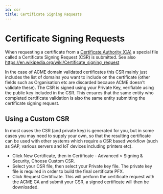 ```yaml
---
id: csr
title: Certificate Signing Requests
---
```


# Certificate Signing Requests

When requesting a certificate from a [Certificate Authority (CA)](certificate-authorities) a special file called a Certificate Signing Request (CSR) is submitted. See also https://en.wikipedia.org/wiki/Certificate_signing_request

In the case of ACME domain validated certificates this CSR mainly just includes the list of domains you want to include on the certificate (other fields such as Organisation etc are discarded because ACME doesn't validate these). The CSR is signed using your Private Key, verifiable using the public key included in the CSR. This ensures that the same entity who completed certificate validation is also the same entity submitting the certificate signing request.

## Using a Custom CSR
In most cases the CSR (and private key) is generated for you, but in some cases you may need to supply your own, so that the resulting certificate can be used with other systems which require a CSR based workflow (such as SAP, various servers and IoT devices including printers etc).

- Click New Certificate, then in Certificate - Advanced > Signing & Security, Choose Custom CSR.
- Select your CSR file, then select your Private key file. The private key file is required in order to build the final certificate PFX.
- Click Request Certificate. This will perform the certificate request with the ACME CA and submit your CSR, a signed certificate will then be downloaded. 